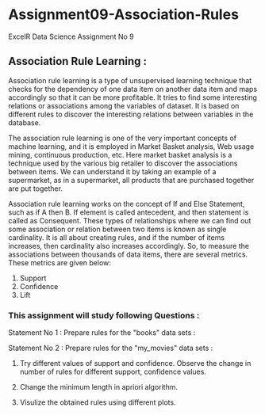 # Assignment09-Association-Rules
ExcelR Data Science Assignment No 9

## Association Rule Learning :
Association rule learning is a type of unsupervised learning technique that checks for the dependency of one data item on another data item and maps accordingly so that it can be more profitable. It tries to find some interesting relations or associations among the variables of dataset. It is based on different rules to discover the interesting relations between variables in the database.

The association rule learning is one of the very important concepts of machine learning, and it is employed in Market Basket analysis, Web usage mining, continuous production, etc. Here market basket analysis is a technique used by the various big retailer to discover the associations between items. We can understand it by taking an example of a supermarket, as in a supermarket, all products that are purchased together are put together.

Association rule learning works on the concept of If and Else Statement, such as if A then B. If element is called antecedent, and then statement is called as Consequent. These types of relationships where we can find out some association or relation between two items is known as single cardinality. It is all about creating rules, and if the number of items increases, then cardinality also increases accordingly. So, to measure the associations between thousands of data items, there are several metrics. These metrics are given below:
  1. Support
  2. Confidence
  3. Lift

### This assignment will study following Questions :

Statement No 1 : Prepare rules for the "books" data sets :

Statement No 2 : Prepare rules for the "my_movies" data sets :

1) Try different values of support and confidence. Observe the change in number of rules for different support, confidence values.

2) Change the minimum length in apriori algorithm.

3) Visulize the obtained rules using different plots.
